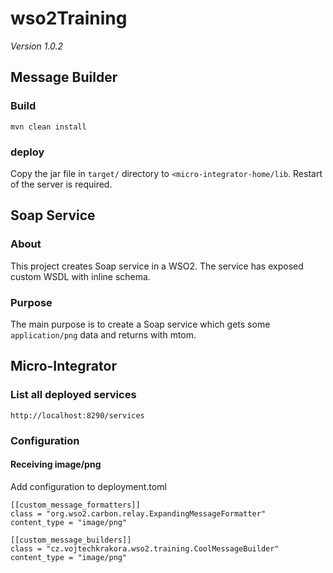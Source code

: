 # wso2Training
*Version 1.0.2*
## Message Builder
### Build
`mvn clean install`
### deploy
Copy the jar file in `target/` directory to `<micro-integrator-home/lib`. Restart of the server is required.

## Soap Service
### About
This project creates Soap service in a WSO2. The service has exposed custom WSDL with inline schema.

### Purpose
The main purpose is to create a Soap service which gets some `application/png` data and returns with mtom.

## Micro-Integrator
### List all deployed services
`http://localhost:8290/services`

### Configuration
#### Receiving image/png
Add configuration to deployment.toml
```
[[custom_message_formatters]]
class = "org.wso2.carbon.relay.ExpandingMessageFormatter"
content_type = "image/png"

[[custom_message_builders]]
class = "cz.vojtechkrakora.wso2.training.CoolMessageBuilder"
content_type = "image/png"
```
